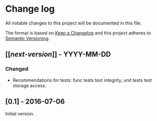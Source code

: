 # Change log
All notable changes to this project will be documented in this file.

The format is based on [Keep a Changelog](http://keepachangelog.com/)
and this project adheres to [Semantic Versioning](http://semver.org/).

## [[*next-version*]] - YYYY-MM-DD
### Changed
- Recommendations for tests: func tests test integrity, unit tests test storage access.

## [0.1] - 2016-07-06
Initial version.
